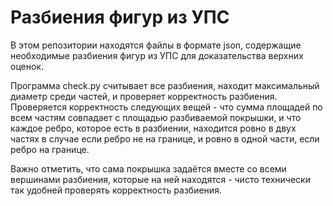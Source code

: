 # Разбиения фигур из УПС
В этом репозитории находятся файлы в формате json, содержащие необходимые разбиения фигур из УПС для доказательства верхних оценок.

Программа check.py считывает все разбиения, находит максимальный диаметр среди частей, и проверяет корректность разбиения. Проверяется корректность следующих вещей - что сумма площадей по всем частям совпадает с площадью разбиваемой покрышки, и что каждое ребро, которое есть в разбиении, находится ровно в двух частях в случае если ребро не на границе, и ровно в одной части, если ребро на границе.

Важно отметить, что сама покрышка задаётся вместе со всеми вершинами разбиения, которые на ней находятся - чисто технически так удобней проверять корректность разбиения.

